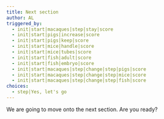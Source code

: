 ```yaml
---
title: Next section
author: AL
triggered_by:
  - init|start|macaques|step|stay|score
  - init|start|pigs|increase|score
  - init|start|pigs|keep|score
  - init|start|mice|handle|score
  - init|start|mice|tubes|score
  - init|start|fish|adult|score
  - init|start|fish|embryo|score
  - init|start|macaques|step|change|step|pigs|score
  - init|start|macaques|step|change|step|mice|score
  - init|start|macaques|step|change|step|fish|score
choices:
  - step|Yes, let's go
---
```


We are going to move onto the next section. Are you ready?
